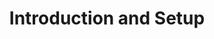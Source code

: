 ---
credit:
- SIGPwny
featured: false
location: Siebel CS 1111
recording: ''
slides: first_meeting.pdf
tags:
- welcome
- intro
- setup
- terminal
- shell
time_close: ''
time_start: 2019-09-05T18:00:00.000000-05:00
title: Introduction and Setup
week_number: 1
---